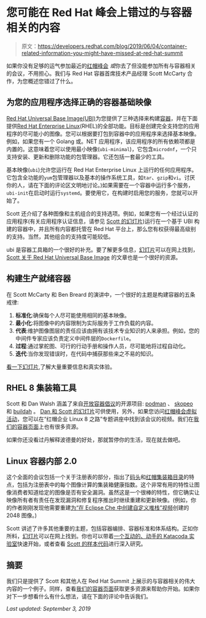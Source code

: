 # 您可能在 Red Hat 峰会上错过的与容器相关的内容

> 原文：<https://developers.redhat.com/blog/2019/06/04/container-related-information-you-might-have-missed-at-red-hat-summit>

如果你没有足够的运气参加最近的[红帽峰会](https://www.redhat.com/en/summit/2019) *或*你去了但没能参加所有与容器相关的会议，不用担心。我们与 Red Hat 容器首席技术产品经理 Scott McCarty 合作，为您概述您错过了什么。

## 为您的应用程序选择正确的容器基础映像

[Red Hat Universal Base Image(UBI)](https://www.redhat.com/en/blog/introducing-red-hat-universal-base-image)为您提供了三种选择来构建[容器](https://developers.redhat.com/topics/containers/)，并在下面提供[Red Hat Enterprise Linux](https://developers.redhat.com/rhel8)(RHEL)的全部功能。目标是创建完全支持您的应用程序的尽可能小的图像。您可以根据要打包到容器中的应用程序来选择基本映像。例如，如果您有一个 Golang 或。NET 应用程序，该应用程序的所有依赖项都是内置的。这意味着您可以使用最小映像(`ubi-minimal`)，它包含`microdnf`，一个只支持安装、更新和删除功能的包管理器。它还包括一套最少的工具。

基本映像(`ubi`)允许您运行在 Red Hat Enterprise Linux 上运行的任何应用程序。它包含全功能的`yum`包管理器以及基本的操作系统工具，如`tar`、`gzip`和`vi`。讨厌你的人，请在下面的评论区文明地讨论。)如果需要在一个容器中运行多个服务，`ubi-init`在启动时运行`systemd`。要使用它，在构建时启用您的服务，您就可以开始了。

Scott 还介绍了各种图像和主机组合的支持选项。例如，如果您有一个经过认证的应用程序(有关应用程序认证信息，请参见 [Scott 的幻灯片](http://crunchtools.com/files/2019/05/Choosing-the-right-container-base-image-for-your-application.pdf))运行在一个基于 UBI 构建的容器中，并且所有内容都托管在 Red Hat 平台上，那么您有权获得最高级别的支持。当然，其他组合的支持度可能较低。

ubi 是容器工具箱的一个很好的补充。要了解更多信息，[幻灯片](http://crunchtools.com/files/2019/05/Choosing-the-right-container-base-image-for-your-application.pdf)可以在网上找到， [Scott 关于 Red Hat Universal Base Image](https://www.redhat.com/en/blog/introducing-red-hat-universal-base-image) 的文章也是一个很好的资源。

## 构建生产就绪容器

在 Scott McCarty 和 Ben Breard 的演讲中，一个很好的主题是构建容器的五条戒律:

1.  **标准化**:确保每个人尽可能使用相同的基本映像。
2.  **最小化**:将图像中的内容限制为实际服务于工作负载的内容。
3.  **代表**:维护图像图层的责任应该由拥有该技术专业知识的人来承担。例如，您的中间件专家应该负责定义中间件层的`Dockerfile`。
4.  **过程**:通过掌舵图、可行的行动手册和操作人员，尽可能地将过程自动化。
5.  **迭代**:当你发现错误时，在代码中捕获那些来之不易的知识。

[看一下幻灯片](http://crunchtools.com/files/2019/05/Summit-2019_-Building-Production-Ready-Containers.pdf),了解大量重要信息和真实体验。

## RHEL 8 集装箱工具

Scott 和 Dan Walsh 涵盖了来自[开放容器倡议](https://www.opencontainers.org)的开源项目: [podman](https://podman.io) 、 [skopeo](https://github.com/containers/skopeo/blob/master/README.md) 和 [buildah](https://buildah.io) 。 [Dan 和 Scott 的幻灯片](http://crunchtools.com/files/2019/05/Red-Hat-Enterprise-Linux-8-Container-Tools.pdf)可供使用，另外，如果您访问[红帽峰会虚拟活动](http://stats.eventcore.com/wf/click?upn=x0IXmEraw-2BSAZWl0mHPX9iDyKwSVIjiK-2FaDAYDiMIfeBgTYKkvJOtt0rgrK0P3XN06O6KQabIRHUH-2BqK-2BgZJI-2FoIoB20OAAC6H0NpWHX6KI-3D_Pj5ETFMBU1yXtgiSsKbRxZjbVfYeUF5sPcVH0t2gHPpJT4a-2BK-2B-2FRwfUNNnOHT-2FH4wDZGGzzUWOGZWBuEK9oPeB0oNzFM4luz-2FndLLXAeX09Q-2FhemZ39BAFDmoC4Nde9NhARC75IqsFlT0pFW3-2FxViNLZ12OKly9ifAhQHQjfHtLzb5UQnn2I9KItRwJzJoAL7B0a51fYIc603jA-2FyZ4qvh3vKir5thLkaH87bWOlOAU0uC9vQz4Qw457Fya8Fpei3U3sNcsgV-2FVGhRP1xOwIqCiTVWSuv-2F4I-2BSMYQGlRET98lzbBrUl5lm2NsswioOWM)，您可以在“红帽企业 Linux 8 之路”专题讲座中找到该会议的视频。我们在[我们的容器页面](https://developers.redhat.com/topics/containers/)上也有很多资源。

如果你还没看过丹解释波德曼的好处，那就暂停你的生活，现在就去做吧。

## Linux 容器内部 2.0

这个全面的会议包括一个关于注册表的部分，指出了[码头](https://quay.io)和[红帽集装箱目录](https://access.redhat.com/containers/)的特点，包括为注册表中的每个图像计算的集装箱健康指数。这个非常有用的特性让图像消费者知道给定的图像是否有安全漏洞。虽然这是一个很棒的特性，但它确实让映像所有者有责任在发现漏洞和修复程序推出时继续重建和更新映像。(例如，你的作者刚刚发现他需要重建[为](https://quay.io/repository/dougtidwell/2048-stack?tab=info)[“在 Eclipse Che 中创建自定义堆栈”视频](https://developers.redhat.com/che-custom-stacks/)创建的 2048 图像。)

Scott 讲述了许多其他重要的主题，包括容器编排、容器标准和体系结构。正如你所料，[幻灯片](http://crunchtools.com/files/2019/05/Linux-Container-Internals-2.0.pdf)可以在网上找到。你也可以带着[一个互动的、动手的 Katacoda 实验室](https://learn.openshift.com/subsystems/)快速开始，或者查看 [Scott 的样本代码](https://github.com/fatherlinux/learn-katacoda)进行深入研究。

## 摘要

我们只是提供了 Scott 和其他人在 Red Hat Summit 上展示的与容器相关的伟大内容的一个例子。同样，查看[我们的容器页面](https://developers.redhat.com/topics/containers/)获取更多资源来帮助你开始。如果你对下一步想看什么有什么想法，请在下面的评论中告诉我们。

*Last updated: September 3, 2019*